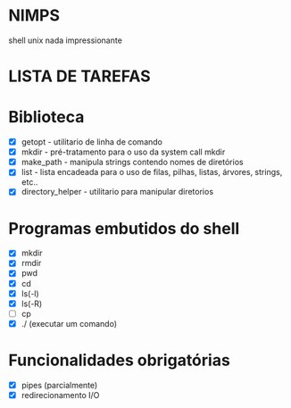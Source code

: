 # NIMPS
shell unix nada impressionante

# LISTA DE TAREFAS
   # Biblioteca 
   - [x] getopt  - utilitario de linha de comando
   - [x] mkdir   - pré-tratamento para o uso da system call mkdir
   - [x] make_path - manipula strings contendo nomes de diretórios
   - [x] list - lista encadeada para o uso de filas, pilhas, listas, árvores,
     strings, etc..
   - [x] directory_helper - utilitario para manipular diretorios
   # Programas embutidos do shell
   - [x] mkdir
   - [x] rmdir
   - [x] pwd
   - [x] cd
   - [x] ls(-l)
   - [x] ls(-R)
   - [ ] cp
   - [x] ./ (executar um comando)
   # Funcionalidades obrigatórias
   - [x] pipes (parcialmente)
   - [x] redirecionamento I/O
